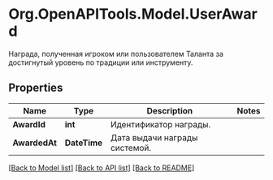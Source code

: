 # Org.OpenAPITools.Model.UserAward
Награда, полученная игроком или пользователем Таланта за достигнутый уровень по традиции или инструменту.

## Properties

Name | Type | Description | Notes
------------ | ------------- | ------------- | -------------
**AwardId** | **int** | Идентификатор награды. | 
**AwardedAt** | **DateTime** | Дата выдачи награды системой. | 

[[Back to Model list]](../README.md#documentation-for-models) [[Back to API list]](../README.md#documentation-for-api-endpoints) [[Back to README]](../README.md)

